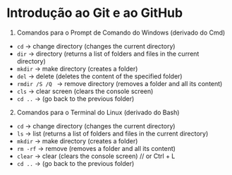 # Introdução ao Git e ao GitHub

1. Comandos para o Prompt de Comando do Windows (derivado do Cmd)

- `cd` → change directory (changes the current directory)
- `dir` → directory (returns a list of folders and files in the current directory)
- `mkdir` → make directory (creates a folder)
- `del` → delete (deletes the content of the specified folder)
- `rmdir /S /Q ` → remove directory (removes a folder and all its content)
- `cls` → clear screen (clears the console screen)
- `cd ..` → (go back to the previous folder)

2. Comandos para o Terminal do Linux (derivado do Bash)

- `cd` → change directory (changes the current directory)
- `ls` → list (returns a list of folders and files in the current directory)
- `mkdir` → make directory (creates a folder)
- `rm -rf` → remove (removes a folder and all its content)
- `clear` → clear (clears the console screen) // or Ctrl + L
- `cd ..` → (go back to the previous folder)


